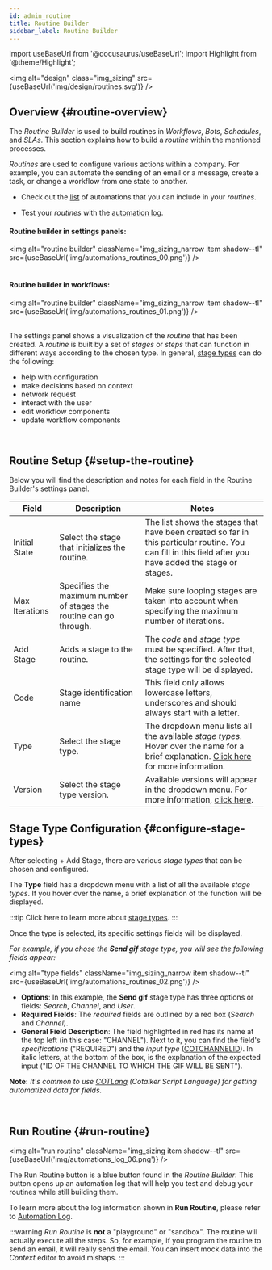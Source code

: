 ```yaml
---
id: admin_routine
title: Routine Builder
sidebar_label: Routine Builder
---
```

import useBaseUrl from '@docusaurus/useBaseUrl';
import Highlight from '@theme/Highlight';

<img alt="design" class="img_sizing" src={useBaseUrl('img/design/routines.svg')} />

## Overview {#routine-overview}

The _Routine Builder_ is used to build routines in _Workflows_, _Bots_, _Schedules_, and _SLAs_. This section explains how to build a _routine_ within the mentioned processes.

_Routines_ are used to configure various actions within a company. For example, you can automate the sending of an email or a message, create a task, or change a workflow from one state to another.

- Check out the [list](/docs/documentation/automation/existing_routines#stage-list) of automations that you can include in your _routines_.

- Test your _routines_ with the [automation log](#run-routine).


<div className="alert alert--secondary">

#### Routine builder in settings panels:


<img alt="routine builder" className="img_sizing_narrow item shadow--tl" src={useBaseUrl('img/automations_routines_00.png')} />
<br/>
<br/>

#### Routine builder in workflows:

<img alt="routine builder" className="img_sizing_narrow item shadow--tl" src={useBaseUrl('img/automations_routines_01.png')} />
<br/>
<br/>

The settings panel shows a visualization of the _routine_ that has been created. A _routine_ is built by a set of _stages_ or _steps_ that can function in different ways according to the chosen type. In general, [stage types](#stage-type-list) can do the following:

* help with configuration
* make decisions based on context
* network request
* interact with the user
* edit workflow components
* update workflow components

</div>
<br/>

## Routine Setup {#setup-the-routine}

Below you will find the description and notes for each field in the Routine Builder's settings panel.

| Field | Description | Notes | 
| ---- | ----------- | ----- | 
| Initial State | Select the stage that initializes the routine. | The list shows the stages that have been created so far in this particular routine. You can fill in this field after you have added the stage or stages. |
| Max Iterations | Specifies the maximum number of stages the routine can go through. | Make sure looping stages are taken into account when specifying the maximum number of iterations. |
| Add Stage | Adds a stage to the routine. | The _code_ and _stage type_ must be specified. After that, the settings for the selected stage type will be displayed. |
| Code | Stage identification name | This field only allows lowercase letters, underscores and should always start with a letter.  |
| Type | Select the stage type. | The dropdown menu lists all the available _stage types_. Hover over the name for a brief explanation. [Click here](/docs/documentation/automation/existing_routines#stage-list) for more information. |
| Version | Select the stage type version. | Available versions will appear in the dropdown menu. For more information, [click here](/docs/documentation/automation/existing_routines#stage-type-versions).|

## Stage Type Configuration {#configure-stage-types}
After selecting <span className="badge badge--primary">+ Add Stage</span>, there are various _stage types_ that can be chosen and configured. 

The **Type** field has a dropdown menu with a list of all the available _stage types_. If you hover over the name, a brief explanation of the function will be displayed. 


:::tip
Click here to learn more about [stage types](/docs/documentation/automation/existing_routines).
:::

<div className="alert alert--secondary">

Once the type is selected, its specific settings fields will be displayed.

_For example, if you chose the **Send gif** stage type, you will see the following fields appear:_

<img alt="type fields" className="img_sizing_narrow item shadow--tl" src={useBaseUrl('img/automations_routines_02.png')} />
<br/>

- **Options**: In this example, the **Send gif** stage type has three options or fields: _Search_, _Channel_, and _User_.
- **Required Fields**: The _required_ fields are outlined by a red box (_Search_ and _Channel_).
- **General Field Description**: The field highlighted in red has its name at the top left (in this case: "CHANNEL"). Next to it, you can find the field's _specifications_ ("REQUIRED") and the _input type_ ([COTCHANNELID](admin_cotlang)). In italic letters, at the bottom of the box, is the explanation of the expected input ("ID OF THE CHANNEL TO WHICH THE GIF WILL BE SENT").

**Note:** _It's common to use [COTLang](admin_cotlang) (Cotalker Script Language) for getting automatized data for fields._

</div>
<br/>


## Run Routine {#run-routine}

<img alt="run routine" className="img_sizing item shadow--tl" src={useBaseUrl('img/automations_log_06.png')} />
<br/>

The <span className="badge badge--primary">Run Routine</span> button is a blue button found in the *Routine Builder*. This button opens up an automation log that will help you test and debug your routines while still building them.

To learn more about the log information shown in **Run Routine**, please refer to [Automation Log](/docs/documentation/automation/automation_log).

:::warning
*Run Routine* is **not** a "playground" or "sandbox". The routine will actually execute all the steps. So, for example, if you program the routine to send an email, it will really send the email.
You can insert mock data into the *Context* editor to avoid mishaps.
:::

